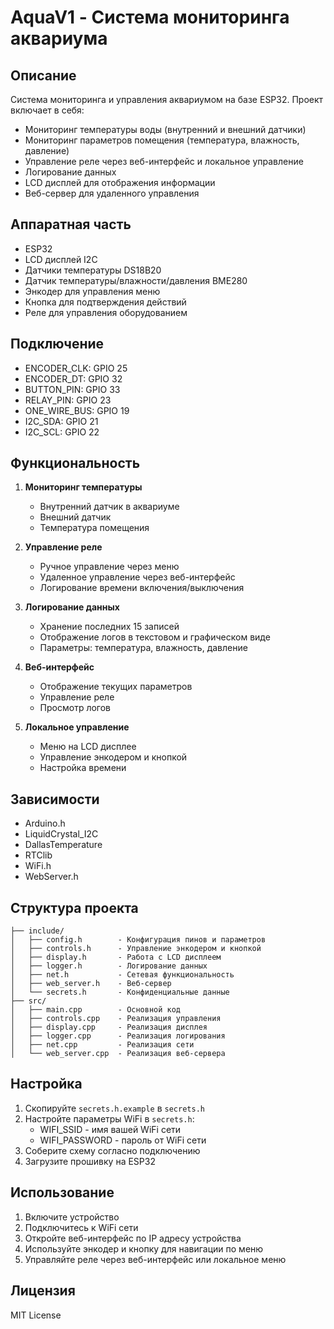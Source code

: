 # AquaV1 - Система мониторинга аквариума

## Описание
Система мониторинга и управления аквариумом на базе ESP32. Проект включает в себя:
- Мониторинг температуры воды (внутренний и внешний датчики)
- Мониторинг параметров помещения (температура, влажность, давление)
- Управление реле через веб-интерфейс и локальное управление
- Логирование данных
- LCD дисплей для отображения информации
- Веб-сервер для удаленного управления

## Аппаратная часть
- ESP32
- LCD дисплей I2C
- Датчики температуры DS18B20
- Датчик температуры/влажности/давления BME280
- Энкодер для управления меню
- Кнопка для подтверждения действий
- Реле для управления оборудованием

## Подключение
- ENCODER_CLK: GPIO 25
- ENCODER_DT: GPIO 32
- BUTTON_PIN: GPIO 33
- RELAY_PIN: GPIO 23
- ONE_WIRE_BUS: GPIO 19
- I2C_SDA: GPIO 21
- I2C_SCL: GPIO 22

## Функциональность
1. **Мониторинг температуры**
   - Внутренний датчик в аквариуме
   - Внешний датчик
   - Температура помещения

2. **Управление реле**
   - Ручное управление через меню
   - Удаленное управление через веб-интерфейс
   - Логирование времени включения/выключения

3. **Логирование данных**
   - Хранение последних 15 записей
   - Отображение логов в текстовом и графическом виде
   - Параметры: температура, влажность, давление

4. **Веб-интерфейс**
   - Отображение текущих параметров
   - Управление реле
   - Просмотр логов

5. **Локальное управление**
   - Меню на LCD дисплее
   - Управление энкодером и кнопкой
   - Настройка времени

## Зависимости
- Arduino.h
- LiquidCrystal_I2C
- DallasTemperature
- RTClib
- WiFi.h
- WebServer.h

## Структура проекта
```
├── include/
│   ├── config.h        - Конфигурация пинов и параметров
│   ├── controls.h      - Управление энкодером и кнопкой
│   ├── display.h       - Работа с LCD дисплеем
│   ├── logger.h        - Логирование данных
│   ├── net.h           - Сетевая функциональность
│   ├── web_server.h    - Веб-сервер
│   └── secrets.h       - Конфиденциальные данные
├── src/
│   ├── main.cpp        - Основной код
│   ├── controls.cpp    - Реализация управления
│   ├── display.cpp     - Реализация дисплея
│   ├── logger.cpp      - Реализация логирования
│   ├── net.cpp         - Реализация сети
│   └── web_server.cpp  - Реализация веб-сервера
```

## Настройка
1. Скопируйте `secrets.h.example` в `secrets.h`
2. Настройте параметры WiFi в `secrets.h`:
   - WIFI_SSID - имя вашей WiFi сети
   - WIFI_PASSWORD - пароль от WiFi сети
3. Соберите схему согласно подключению
4. Загрузите прошивку на ESP32

## Использование
1. Включите устройство
2. Подключитесь к WiFi сети
3. Откройте веб-интерфейс по IP адресу устройства
4. Используйте энкодер и кнопку для навигации по меню
5. Управляйте реле через веб-интерфейс или локальное меню

## Лицензия
MIT License 
